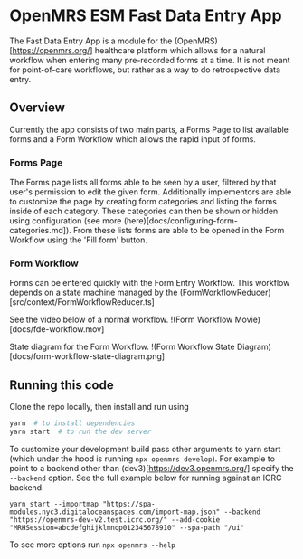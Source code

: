 

# OpenMRS ESM Fast Data Entry App

The Fast Data Entry App is a module for the (OpenMRS)[https://openmrs.org/] healthcare platform which allows for a natural workflow when entering many pre-recorded forms at a time. It is not meant for point-of-care workflows, but rather as a way to do retrospective data entry.

## Overview
Currently the app consists of two main parts, a Forms Page to list available forms and a Form Workflow which allows the rapid input of forms.

### Forms Page
The Forms page lists all forms able to be seen by a user, filtered by that user's permission to edit the given form. Additionally implementors are able to customize the page by creating form categories and listing the forms inside of each category. These categories can then be shown or hidden using configuration (see more (here)[docs/configuring-form-categories.md]). From these lists forms are able to be opened in the Form Workflow using the 'Fill form' button.

### Form Workflow
Forms can be entered quickly with the Form Entry Workflow. This workflow depends on a state machine managed by the (FormWorkflowReducer)[src/context/FormWorkflowReducer.ts]

See the video below of a normal workflow.
!(Form Workflow Movie)[docs/fde-workflow.mov]

State diagram for the Form Workflow.
!(Form Workflow State Diagram)[docs/form-workflow-state-diagram.png]

## Running this code

Clone the repo locally, then install and run using

```sh
yarn  # to install dependencies
yarn start  # to run the dev server
```

To customize your development build pass other arguments to yarn start (which under the hood is running `npx openmrs develop`). For example to point to a backend other than (dev3)[https://dev3.openmrs.org/]  specify the `--backend` option. See the full example below for running against an ICRC backend.
``` 
yarn start --importmap "https://spa-modules.nyc3.digitaloceanspaces.com/import-map.json" --backend "https://openmrs-dev-v2.test.icrc.org/" --add-cookie "MRHSession=abcdefghijklmnop012345678910" --spa-path "/ui"
```

To see more options run `npx openmrs --help`
